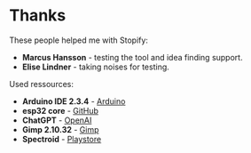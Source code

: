# Thanks

These people helped me with Stopify:  
  
- **Marcus Hansson** - testing the tool and idea finding support.  
- **Elise Lindner** - taking noises for testing.

Used ressources:  
  
- **Arduino IDE 2.3.4** - [Arduino](http://www.arduino.cc)
- **esp32 core** - [GitHub](https://github.com/espressif/arduino-esp32)  
- **ChatGPT** - [OpenAI](https://chatopenai.de/)
- **Gimp 2.10.32** - [Gimp](https://www.gimp.org)
- **Spectroid** - [Playstore](https://play.google.com/store/apps/details?id=org.intoorbit.spectrum&hl=de)
 
